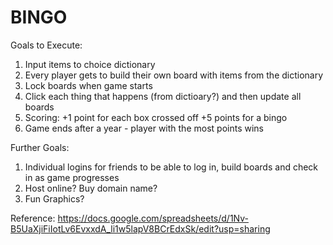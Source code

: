# BINGO

Goals to Execute:
1. Input items to choice dictionary
2. Every player gets to build their own board with items from the dictionary
3. Lock boards when game starts
4. Click each thing that happens (from dictioary?) and then update all boards
5. Scoring: +1 point for each box crossed off +5 points for a bingo
6. Game ends after a year - player with the most points wins

Further Goals:
1. Individual logins for friends to be able to log in, build boards and check in as game progresses
2. Host online? Buy domain name?
3. Fun Graphics?

Reference:
https://docs.google.com/spreadsheets/d/1Nv-B5UaXjiFiIotLv6EvxxdA_li1w5lapV8BCrEdxSk/edit?usp=sharing
